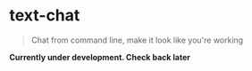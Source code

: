 # text-chat

> Chat from command line, make it look like you're working

**Currently under development. Check back later**
